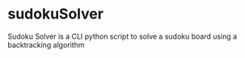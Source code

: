 # sudokuSolver

Sudoku Solver is a CLI python script to solve a sudoku board using a backtracking algorithm
